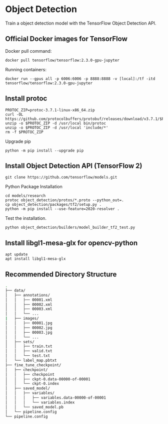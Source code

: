 # Object Detection
Train a object detection model with the TensorFlow Object Detection API.

## Official Docker images for TensorFlow

Docker pull command:

```
docker pull tensorflow/tensorflow:2.3.0-gpu-jupyter
```

Running containers:

```
docker run --gpus all -p 6006:6006 -p 8888:8888 -v [local]:/tf -itd tensorflow/tensorflow:2.3.0-gpu-jupyter
```

## Install protoc

```
PROTOC_ZIP=protoc-3.7.1-linux-x86_64.zip
curl -OL https://github.com/protocolbuffers/protobuf/releases/download/v3.7.1/$PROTOC_ZIP
unzip -o $PROTOC_ZIP -d /usr/local bin/protoc
unzip -o $PROTOC_ZIP -d /usr/local 'include/*'
rm -f $PROTOC_ZIP
```

Upgrade pip

```
python -m pip install --upgrade pip
```

## Install Object Detection API (TensorFlow 2)

```
git clone https://github.com/tensorflow/models.git
```

Python Package Installation

```
cd models/research
protoc object_detection/protos/*.proto --python_out=.
cp object_detection/packages/tf2/setup.py .
python -m pip install --use-feature=2020-resolver .
```

Test the installation.

```
python object_detection/builders/model_builder_tf2_test.py
```

## Install libgl1-mesa-glx for opencv-python

```
apt update
apt install libgl1-mesa-glx
```

## Recommended Directory Structure

```bash
.
├── data/
│   ├── annotations/
│   │   ├── 00001.xml
│   │   ├── 00002.xml
│   │   ├── 00003.xml
│   │   └── ...
|   ├── images/
│   │   ├── 00001.jpg
│   │   ├── 00002.jpg
│   │   ├── 00003.jpg
│   │   └── ...
│   ├── sets/
│   │   ├── train.txt
│   │   ├── valid.txt
│   │   └── test.txt
│   └── label_map.pbtxt
├── fine_tune_checkpoint/
│   ├── checkpoint/
│   │   ├── checkpoint
│   │   ├── ckpt-0.data-00000-of-00001
│   │   └── ckpt-0.index
│   ├── saved_model/
│   │   ├── variables/
│   │   │   ├── variables.data-00000-of-00001
│   │   │   └── variables.index
│   │   └── saved_model.pb
│   └── pipeline.config
└── pipeline.config
```
